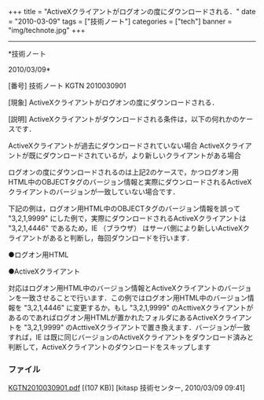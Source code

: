 ﻿+++
title = "ActiveXクライアントがログオンの度にダウンロードされる．"
date = "2010-03-09"
tags = ["技術ノート"]
categories = ["tech"]
banner = "img/technote.jpg"
+++

-----------------------------------------------------------------------------------------------------------------------------

*技術ノート

2010/03/09*


[番号]
技術ノート KGTN 2010030901

[現象]
ActiveXクライアントがログオンの度にダウンロードされる．

[説明]
ActiveXクライアントがダウンロードされる条件は，以下の何れかのケースです．

ActiveXクライアントが過去にダウンロードされていない場合
ActiveXクライアントが既にダウンロードされているが，より新しいクライアントがある場合

ログオンの度にダウンロードされるのは上記2のケースで，かつログオン用HTML中のOBJECTタグのバージョン情報と実際にダウンロードされるActiveXクライアントのバージョンが一致していない場合です．

下記の例は，ログオン用HTML中のOBJECTタグのバージョン情報を誤って
"3,2,1,9999" にした例で，実際にダウンロードされるActiveXクライアントは
"3,2,1,4446" であるため，IE （ブラウザ）
はサーバ側により新しいActiveXクライアントがあると判断し，毎回ダウンロードを行います．

●ログオン用HTML

●ActiveXクライアント

対応はログオン用HTML中のバージョン情報とActiveXクライアントのバージョンを一致させることで行います．この例ではログオン用HTML中のバージョン情報を
"3,2,1,4446" に変更するか，もし "3,2,1,9999"
のActtiveXクライアントがあるのであればログオン用HTMLが置かれたフォルダにあるActiveXクライアントを
"3,2,1,9999"
のActtiveXクライアントで置き換えます．バージョンが一致すれば，IE
は既に同じバージョンのActiveXクライアントをダウンロード済みと判断して，ActiveXクライアントのダウンロードをスキップします


### ファイル

 
 


[KGTN2010030901.pdf](http://techreport.kitasp.net/attachments/download/85/KGTN2010030901.pdf)
 [(107 KB)] [kitasp 技術センター, 2010/03/09
09:41]


 


 

